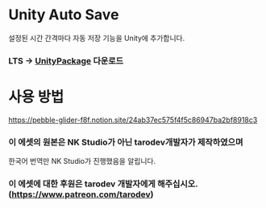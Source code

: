 # Unity Auto Save
설정된 시간 간격마다 자동 저장 기능을 Unity에 추가합니다.

### LTS -> [UnityPackage](https://github.com/NK-Studio/Unity-AutoSave/releases) 다운로드

# 사용 방법  
https://pebble-glider-f8f.notion.site/24ab37ec575f4f5c86947ba2bf8918c3

### 이 에셋의 원본은 NK Studio가 아닌 tarodev개발자가 제작하였으며  
한국어 번역만 NK Studio가 진행했음을 알립니다.
  

### 이 에셋에 대한 후원은 tarodev 개발자에게 해주십시오.(https://www.patreon.com/tarodev)
